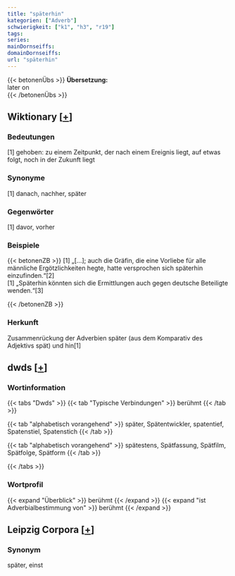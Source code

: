 ```yaml
---
title: "späterhin"
kategorien: ["Adverb"]
schwierigkeit: ["k1", "h3", "r19"]
tags:
series:
mainDornseiffs:
domainDornseiffs:
url: "späterhin"
---
```


{{< betonenÜbs >}}
**Übersetzung:**  
later on  
{{< /betonenÜbs >}}

## Wiktionary [[+](https://de.wiktionary.org/wiki/späterhin)]

### Bedeutungen
[1] gehoben: zu einem Zeitpunkt, der nach einem Ereignis liegt, auf etwas folgt, noch in der Zukunft liegt  

### Synonyme
[1] danach, nachher, später  

### Gegenwörter
[1] davor, vorher  

### Beispiele
{{< betonenZB >}}
[1] „[…]; auch die Gräfin, die eine Vorliebe für alle männliche Ergötzlichkeiten hegte, hatte versprochen sich späterhin einzufinden.“[2]  
[1] „Späterhin könnten sich die Ermittlungen auch gegen deutsche Beteiligte wenden.“[3]  

{{< /betonenZB >}}
### Herkunft
Zusammenrückung der Adverbien später (aus dem Komparativ des Adjektivs spät) und hin[1]  



## dwds [[+](https://www.dwds.de/wb/späterhin)]

### Wortinformation
{{< tabs "Dwds" >}}
{{< tab "Typische Verbindungen" >}}
berühmt
{{< /tab >}}

{{< tab "alphabetisch vorangehend" >}}
später, Spätentwickler, spatentief, Spatenstiel, Spatenstich
{{< /tab >}}

{{< tab "alphabetisch vorangehend" >}}
spätestens, Spätfassung, Spätfilm, Spätfolge, Spätform
{{< /tab >}}

{{< /tabs >}}

### Wortprofil
{{< expand "Überblick" >}} berühmt {{< /expand >}}
{{< expand "ist Adverbialbestimmung von" >}} berühmt {{< /expand >}}

## Leipzig Corpora [[+](https://corpora.uni-leipzig.de/en/res?word=späterhin&corpusId=deu_newscrawl-public_2018)]


### Synonym
später, einst

